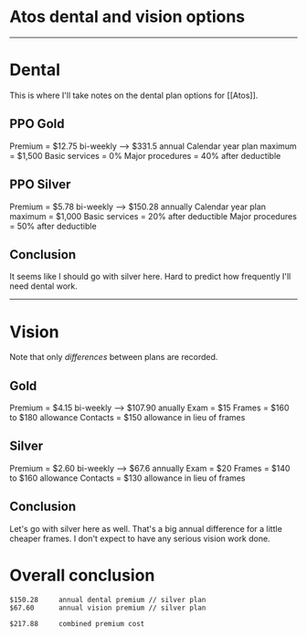 # Atos dental and vision options


---
# Dental
This is where I'll take notes on the dental plan options for [[Atos]]. 

## PPO Gold
Premium = $12.75 bi-weekly --> $331.5 annual
Calendar year plan maximum = $1,500
Basic services = 0%
Major procedures = 40% after deductible

## PPO Silver
Premium = $5.78 bi-weekly --> $150.28 annually
Calendar year plan maximum = $1,000
Basic services = 20% after deductible
Major procedures = 50% after deductible

## Conclusion
It seems like I should go with silver here. Hard to predict how frequently I'll need dental work. 

---
# Vision
Note that only *differences* between plans are recorded. 

## Gold
Premium = $4.15 bi-weekly --> $107.90 anually
Exam = $15
Frames = $160 to $180 allowance
Contacts = $150 allowance in lieu of frames

## Silver
Premium = $2.60 bi-weekly --> $67.6 annually
Exam = $20
Frames = $140 to $160 allowance
Contacts = $130 allowance in lieu of frames

## Conclusion
Let's go with silver here as well. That's a big annual difference for a little cheaper frames. I don't expect to have any serious vision work done. 

# Overall conclusion
```
$150.28		annual dental premium // silver plan
$67.60		annual vision premium // silver plan

$217.88		combined premium cost
```